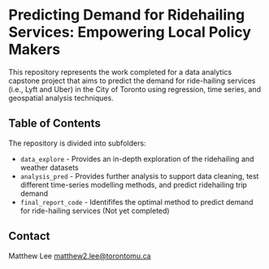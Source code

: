 # Predicting Demand for Ridehailing Services: Empowering Local Policy Makers
This repository represents the work completed for a data analytics capstone project that aims to predict the demand for ride-hailing services (i.e., Lyft and Uber) in the City of Toronto using regression, time series, and geospatial analysis techniques.

## Table of Contents
The repository is divided into subfolders:
- `data_explore` - Provides an in-depth exploration of the ridehailing and weather datasets
- `analysis_pred` - Provides further analysis to support data cleaning, test different time-series modelling methods, and predict ridehailing trip demand
- `final_report_code` - Identififes the optimal method to predict demand for ride-hailing services (Not yet completed)

## Contact
Matthew Lee matthew2.lee@torontomu.ca
